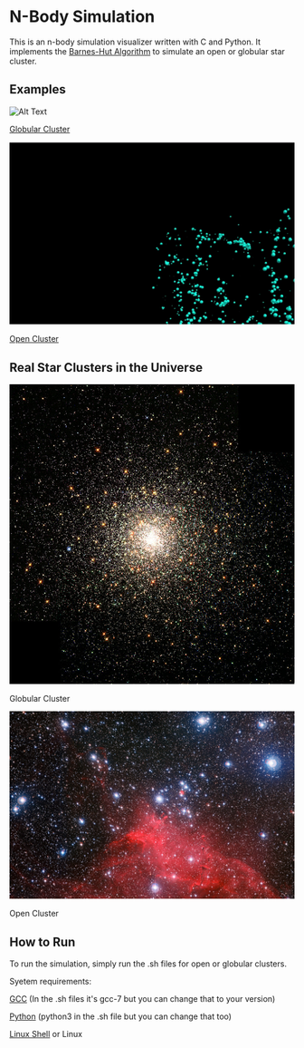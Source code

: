 # N-Body Simulation

This is an n-body simulation visualizer written with C and Python. It implements the [Barnes-Hut Algorithm](https://en.wikipedia.org/wiki/Barnes%E2%80%93Hut_simulation) to simulate an open or globular star cluster. 

## Examples
![Alt Text](demo/globular_gif.gif)

[Globular Cluster](https://en.wikipedia.org/wiki/Globular_cluster)

![Alt Text](demo/open_gif.gif)

[Open Cluster](https://en.wikipedia.org/wiki/Open_cluster)

## Real Star Clusters in the Universe
![Globular Cluster](demo/globular.jpg)

Globular Cluster

![Open Cluster](demo/open.jpg)

Open Cluster

## How to Run

To run the simulation, simply run the .sh files for open or globular clusters.

Syetem requirements: 

[GCC](https://gcc.gnu.org/) (In the .sh files it's gcc-7 but you can change that to your version)

[Python](https://www.python.org/downloads/) (python3 in the .sh file but you can change that too)

[Linux Shell](https://docs.microsoft.com/en-us/windows/wsl/install-win10) or Linux


